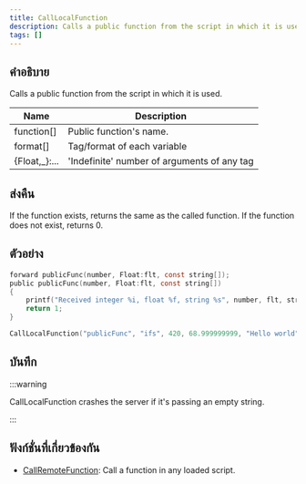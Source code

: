```yaml
---
title: CallLocalFunction
description: Calls a public function from the script in which it is used.
tags: []
---
```


## คำอธิบาย

Calls a public function from the script in which it is used.

| Name           | Description                                 |
| -------------- | ------------------------------------------- |
| function[]     | Public function's name.                     |
| format[]       | Tag/format of each variable                 |
| {Float,\_}:... | 'Indefinite' number of arguments of any tag |

## ส่งคืน

If the function exists, returns the same as the called function. If the function does not exist, returns 0.

## ตัวอย่าง

```c
forward publicFunc(number, Float:flt, const string[]);
public publicFunc(number, Float:flt, const string[])
{
    printf("Received integer %i, float %f, string %s", number, flt, string);
    return 1;
}

CallLocalFunction("publicFunc", "ifs", 420, 68.999999999, "Hello world");
```

## บันทึก

:::warning

CallLocalFunction crashes the server if it's passing an empty string.

:::

## ฟังก์ชั่นที่เกี่ยวข้องกัน

- [CallRemoteFunction](../../scripting/functions/CallRemoteFunction.md): Call a function in any loaded script.
